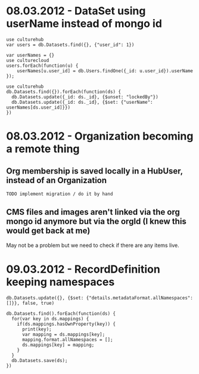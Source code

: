 # 08.03.2012 - DataSet using userName instead of mongo id

    use culturehub
    var users = db.Datasets.find({}, {"user_id": 1})

    var userNames = {}
    use culturecloud
    users.forEach(function(u) {
        userNames[u.user_id] = db.Users.findOne({_id: u.user_id}).userName
    });

    use culturehub
    db.Datasets.find({}).forEach(function(ds) {
      db.Datasets.update({_id: ds._id}, {$unset: "lockedBy"})
      db.Datasets.update({_id: ds._id}, {$set: {"userName": userNames[ds.user_id]}})
    })

# 08.03.2012 - Organization becoming a remote thing

## Org membership is saved locally in a HubUser, instead of an Organization

    TODO implement migration / do it by hand

## CMS files and images aren't linked via the org mongo id anymore but via the orgId (I knew this would get back at me)

May not be a problem but we need to check if there are any items live.



# 09.03.2012 - RecordDefinition keeping namespaces

    db.Datasets.update({}, {$set: {"details.metadataFormat.allNamespaces": []}}, false, true)

    db.Datasets.find().forEach(function(ds) {
      for(var key in ds.mappings) {
        if(ds.mappings.hasOwnProperty(key)) {
          print(key);
          var mapping = ds.mappings[key];
          mapping.format.allNamespaces = [];
          ds.mappings[key] = mapping;
        }
      }
      db.Datasets.save(ds);
    })
